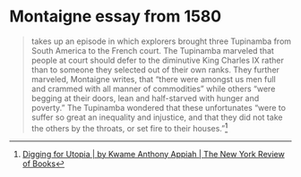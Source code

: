 # Montaigne essay from 1580

> takes up an episode in which explorers brought three Tupinamba from South America to the French court. The Tupinamba marveled that people at court should defer to the diminutive King Charles IX rather than to someone they selected out of their own ranks. They further marveled, Montaigne writes, that “there were amongst us men full and crammed with all manner of commodities” while others “were begging at their doors, lean and half-starved with hunger and poverty.” The Tupinamba wondered that these unfortunates “were to suffer so great an inequality and injustice, and that they did not take the others by the throats, or set fire to their houses.”[^1]


[^1]: [Digging for Utopia | by Kwame Anthony Appiah | The New York Review of Books](https://www.nybooks.com/articles/2021/12/16/david-graeber-digging-for-utopia/?lp_txn_id=1308687)